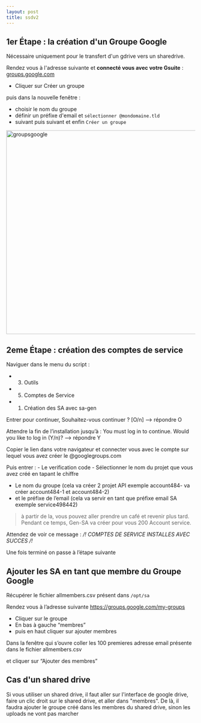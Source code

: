 ```yaml
---
layout: post
title: ssdv2
---
```

## 1er Étape : la création d'un Groupe Google

Nécessaire uniquement pour le transfert d'un gdrive vers un sharedrive.

Rendez vous à l'adresse suivante et **connecté vous avec votre Gsuite** : [groups.google.com](https://groups.google.com/my-groups)

- Cliquer sur Créer un groupe

puis dans la nouvelle fenêtre :
- choisir le nom du groupe
- définir un préfixe d'email et ``sélectionner @mondomaine.tld``
- suivant puis suivant et enfin ``Créer un groupe``

<img width="542" alt="groupsgoogle" src="https://user-images.githubusercontent.com/64525827/95431227-26062200-094d-11eb-80eb-cc0226b4891a.png" style="max-width:100%;">

## 2eme Étape : création des comptes de service

Naviguer dans le menu du script :
- 3) Outils
- 5) Comptes de Service 
- 1) Création des SA avec sa-gen

Entrer pour continuer, Souhaitez-vous continuer ? [O/n] –> répondre O

Attendre la fin de l’installation jusqu’à : You must log in to continue. Would you like to log in (Y/n)? –> répondre Y

Copier le lien dans votre navigateur et connecter vous avec le compte sur lequel vous avez créer le @googlegroups.com

Puis entrer : - Le verification code - Sélectionner le nom du projet que vous avez créé en tapant le chiffre

- Le nom du groupe (cela va créer 2 projet API exemple account484- va créer account484-1 et account484-2)
- et le préfixe de l’email (cela va servir en tant que préfixe email SA exemple service498442)

> à partir de la, vous pouvez aller prendre un café et revenir plus tard. Pendant ce temps, Gen-SA va créer pour vous 200 Account service.

Attendez de voir ce message : */! COMPTES DE SERVICE INSTALLES AVEC SUCCES /!*

Une fois terminé on passe à l’étape suivante

## Ajouter les SA en tant que membre du Groupe Google

Récupérer le fichier allmembers.csv présent dans `/opt/sa`

Rendez vous à l’adresse suivante https://groups.google.com/my-groups

- Cliquer sur le groupe
- En bas à gauche “membres”
- puis en haut cliquer sur ajouter membres

Dans la fenêtre qui s’ouvre coller les 100 premieres adresse email présente dans le fichier allmembers.csv

et cliquer sur “Ajouter des membres”

## Cas d'un shared drive

Si vous utiliser un shared drive, il faut aller sur l'interface de google drive, faire un clic droit sur le shared drive, et aller dans "membres". De là, il faudra ajouter le groupe créé dans les membres du shared drive, sinon les uploads ne vont pas marcher
